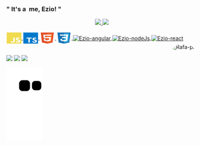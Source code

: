 ### " It's a  me, Ezio! "


<div align="center">
  <a href="https://github.com/eziocdl">
  <img height="180em" src="https://github-readme-stats.vercel.app/api?username=eziocdl&show_icons=true&theme=dark&include_all_commits=true&count_private=true"/>
  <img height="180em" src="https://github-readme-stats.vercel.app/api/top-langs/?username=eziocdl&layout=compact&langs_count=7&theme=dark"/>
</div>
  
  <div style="display: inline_block"><br>
  <img align="center" alt="Ezio-Js" height="30" width="40" src="https://raw.githubusercontent.com/devicons/devicon/master/icons/javascript/javascript-plain.svg">
  <img align="center" alt="Ezio-Ts" height="30" width="40" src="https://raw.githubusercontent.com/devicons/devicon/master/icons/typescript/typescript-plain.svg">
  <img align="center" alt="Ezio-HTML" height="30" width="40" src="https://raw.githubusercontent.com/devicons/devicon/master/icons/html5/html5-original.svg">
  <img align="center" alt="Ezio-CSS" height="30" width="40" src="https://raw.githubusercontent.com/devicons/devicon/master/icons/css3/css3-original.svg">
  <img align="center" alt="Ezio-angular" height="30" width="40"
       src="https://cdn.jsdelivr.net/gh/devicons/devicon/icons/angularjs/angularjs-original.svg">
  <img align="center" alt="Ezio-nodeJs" height="30" width="40"
       src="https://cdn.jsdelivr.net/gh/devicons/devicon/icons/nodejs/nodejs-original.svg">
     <img align="center" alt="Ezio-react" height="30" width="40"
       src="https://cdn.jsdelivr.net/gh/devicons/devicon/icons/react/react-original.svg">
    <img align="right" alt="Rafa-pic" height="150" style="border-radius:50px;" src= "https://i0.wp.com/gamehall.com.br/wp-content/uploads/2021/02/nintendo-switch-online-mario-luigi.jpg?ssl=1">
</div>
  
  ##
  
  <div> 
  
  <a href="https://instagram.com/ezio_cintra" target="_blank"><img src="https://img.shields.io/badge/-Instagram-%23E4405F?style=for-the-badge&logo=instagram&logoColor=white" target="_blank"></a>
  <a href = "mailto:eziocdl@gmail.com"><img src="https://img.shields.io/badge/-Gmail-%23333?style=for-the-badge&logo=gmail&logoColor=white" target="_blank"></a>
  <a href="https://www.linkedin.com/in/ezio-cintra-de-lima-2955b34a/" target="_blank"><img src="https://img.shields.io/badge/-LinkedIn-%230077B5?style=for-the-badge&logo=linkedin&logoColor=white" target="_blank"></a> 
 
  ![Snake animation](https://github.com/rafaballerini/rafaballerini/blob/output/github-contribution-grid-snake.svg)
 
</div>
